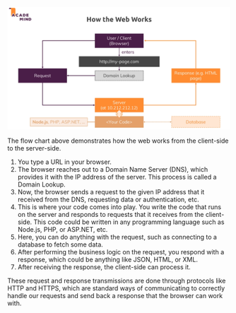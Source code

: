 ![Web Flowchart](https://raw.githubusercontent.com/Ashu0Singh/Node-Express-Notes/master/2.%20Node.js%20Basics/Images/Web%20Flowchart.png)

The flow chart above demonstrates how the web works from the client-side to the server-side.

1.  You type a URL in your browser.
2.  The browser reaches out to a Domain Name Server (DNS), which provides it with the IP address of the server. This process is called a Domain Lookup.
3.  Now, the browser sends a request to the given IP address that it received from the DNS, requesting data or authentication, etc.
4.  This is where your code comes into play. You write the code that runs on the server and responds to requests that it receives from the client-side. This code could be written in any programming language such as Node.js, PHP, or ASP.NET, etc.
5.  Here, you can do anything with the request, such as connecting to a database to fetch some data.
6.  After performing the business logic on the request, you respond with a response, which could be anything like JSON, HTML, or XML.
7.  After receiving the response, the client-side can process it.

These request and response transmissions are done through protocols like HTTP and HTTPS, which are standard ways of communicating to correctly handle our requests and send back a response that the browser can work with.
